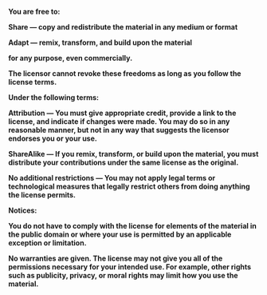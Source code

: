 **You are free to:**

**Share — copy and redistribute the material in any medium or format**

**Adapt — remix, transform, and build upon the material**

**for any purpose, even commercially.**

**The licensor cannot revoke these freedoms as long as you follow the license terms.**

**Under the following terms:**

**Attribution — You must give appropriate credit, provide a link to the license, and indicate if changes were made. You may do so in any reasonable manner, but not in any way that suggests the licensor endorses you or your use.**

**ShareAlike — If you remix, transform, or build upon the material, you must distribute your contributions under the same license as the original.**

**No additional restrictions — You may not apply legal terms or technological measures that legally restrict others from doing anything the license permits.**

**Notices:**

**You do not have to comply with the license for elements of the material in the public domain or where your use is permitted by an applicable exception or limitation.**

**No warranties are given. The license may not give you all of the permissions necessary for your intended use. For example, other rights such as publicity, privacy, or moral rights may limit how you use the material.**


